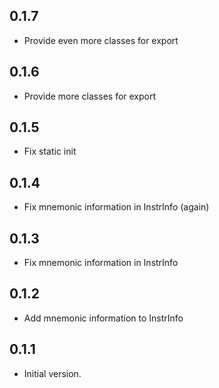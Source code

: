 ## 0.1.7

- Provide even more classes for export

## 0.1.6

- Provide more classes for export

## 0.1.5

- Fix static init

## 0.1.4

- Fix mnemonic information in InstrInfo (again)

## 0.1.3

- Fix mnemonic information in InstrInfo

## 0.1.2

- Add mnemonic information to InstrInfo

## 0.1.1

- Initial version.
